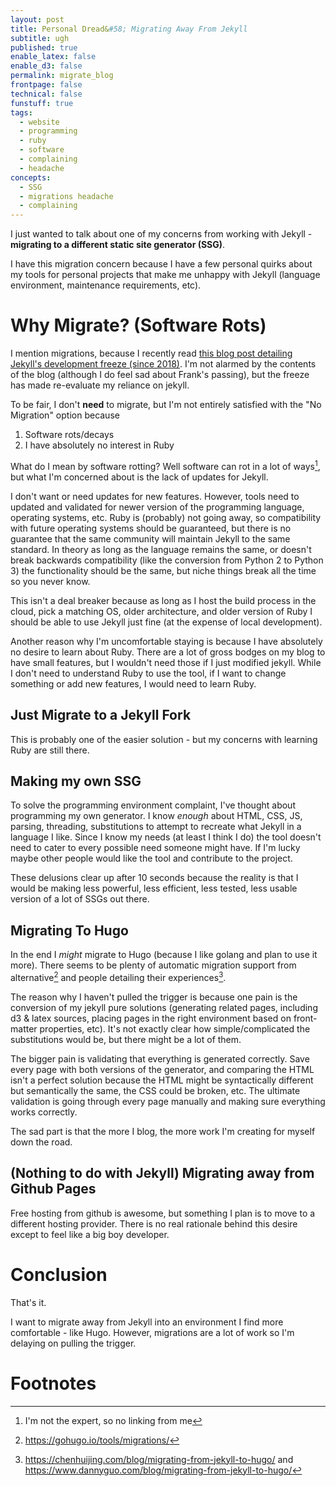 ```yaml
---
layout: post
title: Personal Dread&#58; Migrating Away From Jekyll 
subtitle: ugh
published: true 
enable_latex: false
enable_d3: false
permalink: migrate_blog
frontpage: false
technical: false
funstuff: true
tags:
  - website
  - programming
  - ruby
  - software
  - complaining
  - headache
concepts:
  - SSG
  - migrations headache
  - complaining
---
```


I just wanted to talk about one of my concerns from working with Jekyll - **migrating to a different static site generator (SSG)**. 

I have this migration concern because I have a few personal quirks about my tools for personal projects that make me unhappy with Jekyll (language environment, maintenance requirements, etc). 


# Why Migrate? (Software Rots)

I mention migrations, because I recently read [this blog post detailing Jekyll's development freeze (since 2018)](https://www.bridgetownrb.com/future/rip-jekyll/). I'm not alarmed by the contents of the blog (although I do feel sad about Frank's passing), but the freeze has made re-evaluate my reliance on jekyll. 

To be fair, I don't **need** to migrate, but I'm not entirely satisfied with the "No Migration" option because
1. Software rots/decays
2. I have absolutely no interest in Ruby

What do I mean by software rotting? Well software can rot in a lot of ways[^1], but what I'm concerned about is the lack of updates for Jekyll. 

[^1]: I'm not the expert, so no linking from me

I don't want or need updates for new features. However, tools need to updated and validated for newer version of the programming language, operating systems, etc. Ruby is (probably) not going away, so compatibility with future operating systems should be guaranteed, but there is no guarantee that the same community will maintain Jekyll to the same standard. In theory as long as the language remains the same, or doesn't break backwards compatibility (like the conversion from Python 2 to Python 3) the functionality should be the same, but niche things break all the time so you never know. 

This isn't a deal breaker because as long as I host the build process in the cloud, pick a matching OS, older architecture, and older version of Ruby I should be able to use Jekyll just fine (at the expense of local development).

Another reason why I'm uncomfortable staying is because I have absolutely no desire to learn about Ruby. There are a lot of gross bodges on my blog to have small features, but I wouldn't need those if I just modified jekyll. While I don't need to understand Ruby to use the tool, if I want to change something or add new features, I would need to learn Ruby.

## Just Migrate to a Jekyll Fork

This is probably one of the easier solution - but my concerns with learning Ruby are still there.

## Making my own SSG

To solve the programming environment complaint, I've thought about programming my own generator. I know *enough* about HTML, CSS, JS, parsing, threading, substitutions to attempt to recreate what Jekyll in a language I like. Since I know my needs (at least I think I do) the tool doesn't need to cater to every possible need someone might have. If I'm lucky maybe other people would like the tool and contribute to the project.

These delusions clear up after 10 seconds because the reality is that I would be making less powerful, less efficient, less tested, less usable version of a lot of SSGs out there. 

## Migrating To Hugo

In the end I *might* migrate to Hugo (because I like golang and plan to use it more). There seems to be plenty of automatic migration support from alternative[^2] and people detailing their experiences[^3]. 

[^2]: https://gohugo.io/tools/migrations/
[^3]: https://chenhuijing.com/blog/migrating-from-jekyll-to-hugo/ and https://www.dannyguo.com/blog/migrating-from-jekyll-to-hugo/ 

The reason why I haven't pulled the trigger is because one pain is the conversion of my jekyll pure solutions (generating related pages, including d3 & latex sources, placing pages in the right environment based on front-matter properties, etc). It's not exactly clear how simple/complicated the substitutions would be, but there might be a lot of them. 

The bigger pain is validating that everything is generated correctly. Save every page with both versions of the generator, and comparing the HTML isn't a perfect solution because the HTML might be syntactically different but semantically the same, the CSS could be broken, etc. The ultimate validation is going through every page manually and making sure everything works correctly.  

The sad part is that the more I blog, the more work I'm creating for myself down the road. 

## (Nothing to do with Jekyll) Migrating away from Github Pages

Free hosting from github is awesome, but something I plan is to move to a different hosting provider. There is no real rationale behind this desire except to feel like a big boy developer.

# Conclusion 

That's it. 

I want to migrate away from Jekyll into an environment I find more comfortable - like Hugo. However, migrations are a lot of work so I'm delaying on pulling the trigger. 

# Footnotes